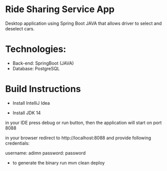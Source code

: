 # Ride Sharing Service App

Desktop application using Spring Boot JAVA that allows driver to select and deselect cars.

# Technologies:

- Back-end: SpringBoot (JAVA)
- Database: PostgreSQL

# Build Instructions

- Install IntelliJ Idea

- Install JDK 14

in your IDE press debug or run button, then the application will start on port 8088

in your browser redirect to http://localhost:8088 and provide following credentials:

username: adimn
password: password

- to generate the binary run mvn clean deploy

